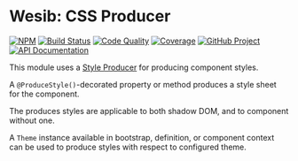 Wesib: CSS Producer
===================

[![NPM][npm-image]][npm-url]
[![Build Status][build-status-img]][build-status-link]
[![Code Quality][quality-img]][quality-link]
[![Coverage][coverage-img]][coverage-link]
[![GitHub Project][github-image]][github-url]
[![API Documentation][api-docs-image]][api-docs-url]

This module uses a [Style Producer] for producing component styles.

A `@ProduceStyle()`-decorated property or method produces a style sheet for the component.

The produces styles are applicable to both shadow DOM, and to component without one.

A `Theme` instance available in bootstrap, definition, or component context can be used to produce styles with respect
to configured theme.

[npm-image]: https://img.shields.io/npm/v/@wesib/css.svg?logo=npm
[npm-url]: https://www.npmjs.com/package/@wesib/css
[build-status-img]: https://github.com/wesib/css/workflows/Build/badge.svg
[build-status-link]: https://github.com/wesib/css/actions?query=workflow:Build
[quality-img]: https://app.codacy.com/project/badge/Grade/f0188dcd21154b20b12686c56d80d187
[quality-link]: https://www.codacy.com/gh/wesib/css/dashboard?utm_source=github.com&utm_medium=referral&utm_content=wesib/css&utm_campaign=Badge_Grade
[coverage-img]: https://app.codacy.com/project/badge/Coverage/f0188dcd21154b20b12686c56d80d187
[coverage-link]: https://www.codacy.com/gh/wesib/css/dashboard?utm_source=github.com&utm_medium=referral&utm_content=wesib/css&utm_campaign=Badge_Coverage
[github-image]: https://img.shields.io/static/v1?logo=github&label=GitHub&message=project&color=informational
[github-url]: https://github.com/wesib/css
[api-docs-image]: https://img.shields.io/static/v1?logo=typescript&label=API&message=docs&color=informational
[api-docs-url]: https://wesib.github.io/css/ 
[Style Producer]: https://www.npmjs.com/package/@frontmeans/style-producer
